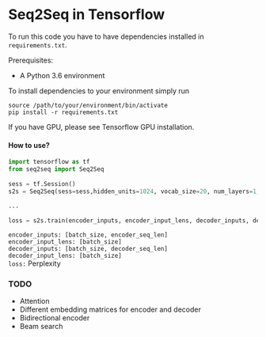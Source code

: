 # Seq2Seq in Tensorflow
To run this code you have to have dependencies installed in ``requirements.txt``.  

Prerequisites:
- A Python 3.6 environment

To install dependencies to your environment simply run 
 
``source /path/to/your/environment/bin/activate``  
``pip install -r requirements.txt``  

If you have GPU, please see Tensorflow GPU installation.
#### How to use?
```python
import tensorflow as tf
from seq2seq import Seq2Seq
 
sess = tf.Session()
s2s = Seq2Seq(sess=sess,hidden_units=1024, vocab_size=20, num_layers=1, embedding_size=200)
 
...
 
loss = s2s.train(encoder_inputs, encoder_input_lens, decoder_inputs, decoder_inputs_lens)
```

```encoder_inputs: [batch_size, encoder_seq_len]```  
```encoder_input_lens: [batch_size]```  
```decoder_inputs: [batch_size, decoder_seq_len]```  
```decoder_input_lens: [batch_size]```  
```loss:``` Perplexity

### TODO
- Attention
- Different embedding matrices for encoder and decoder
- Bidirectional encoder
- Beam search